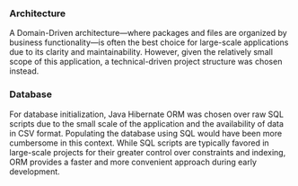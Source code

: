 ### Architecture
A Domain-Driven architecture—where packages and files are organized by business functionality—is often the best choice for large-scale applications due to its clarity and maintainability. However, given the relatively small scope of this application, a technical-driven project structure was chosen instead.

### Database
For database initialization, Java Hibernate ORM was chosen over raw SQL scripts due to the small scale of the application and the availability of data in CSV format. Populating the database using SQL would have been more cumbersome in this context. While SQL scripts are typically favored in large-scale projects for their greater control over constraints and indexing, ORM provides a faster and more convenient approach during early development.